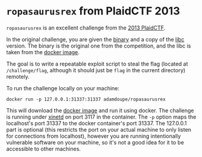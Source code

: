 
# `ropasaurusrex` from PlaidCTF 2013

`ropasaurusrex` is an excellent challenge from the [2013 PlaidCTF][pctf-2013].

In the original challenge, you are given the [binary][binary] and a
copy of the [libc][libc] version. The binary is the original one from
the competition, and the libc is taken from the
[docker image][docker-container].

The goal is to write a repeatable exploit script to steal the flag
(located at `/challenge/flag`, although it should just be `flag` in
the current directory) remotely.

To run the challenge locally on your machine:

	docker run -p 127.0.0.1:31337:31337 adamdoupe/ropasaurusrex

This will download the [docker image][docker-container] and run it
using docker. The challenge is running under [xinetd][xinetd-man] on
port 3117 in the container. The `-p` option maps the localhost's port
31337 to the docker container's port 31337. The 127.0.0.1 part is
optional (this restricts the port on your actual machine to only
listen for connections from localhost), however you are running
intentionally vulnerable software on your machine, so it's not a good
idea for it to be accessible to other machines. 


[pctf-2013]: https://ctftime.org/event/64
[binary]: ropasaurusrex-85a84f36f81e11f720b1cf5ea0d1fb0d5a603c0d
[libc]: libc.so.6
[docker-container]: https://hub.docker.com/r/adamdoupe/ropasaurusrex/
[xinetd-man]: https://linux.die.net/man/8/xinetd
